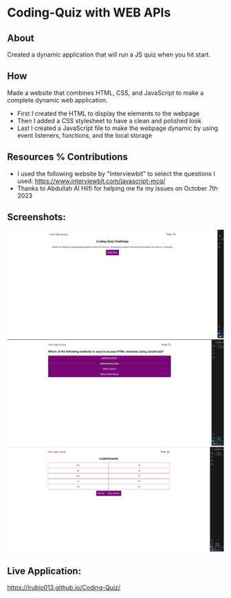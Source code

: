 # Coding-Quiz with WEB APIs

## About
Created a dynamic application that will run a JS quiz when you hit start. 

## How
Made a website that combines HTML, CSS, and JavaScript to make a complete dynamic web application. 
- First I created the HTML to display the elements to the webpage
- Then I added a CSS stylesheet to have a clean and polished look
- Last I created a JavaScript file to make the webpage dynamic by using event listeners, functions, and the local storage

## Resources % Contributions
- I used the following website by "Interviewbit" to select the questions I used:
https://www.interviewbit.com/javascript-mcq/
- Thanks to Abdullah Al Hilfi for helping me fix my issues on October 7th 2023

## Screenshots:
<img src=assets/images/screenshot1.png>
<img src=assets/images/screenshot2.png>
<img src=assets/images/screenshot3.png>

## Live Application:
https://lrubio013.github.io/Coding-Quiz/